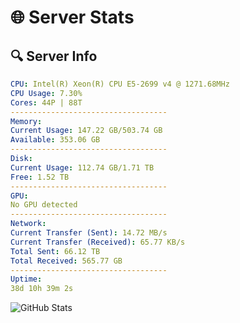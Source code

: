 # 🌐 Server Stats
## 🔍 Server Info
```yaml
CPU: Intel(R) Xeon(R) CPU E5-2699 v4 @ 1271.68MHz
CPU Usage: 7.30%
Cores: 44P | 88T
-----------------------------------
Memory:
Current Usage: 147.22 GB/503.74 GB
Available: 353.06 GB
-----------------------------------
Disk:
Current Usage: 112.74 GB/1.71 TB
Free: 1.52 TB
-----------------------------------
GPU:
No GPU detected
-----------------------------------
Network:
Current Transfer (Sent): 14.72 MB/s
Current Transfer (Received): 65.77 KB/s
Total Sent: 66.12 TB
Total Received: 565.77 GB
-----------------------------------
Uptime:
38d 10h 39m 2s
```
![GitHub Stats](https://img.shields.io/badge/Updated-2025-04-15_08:01:51-blue)